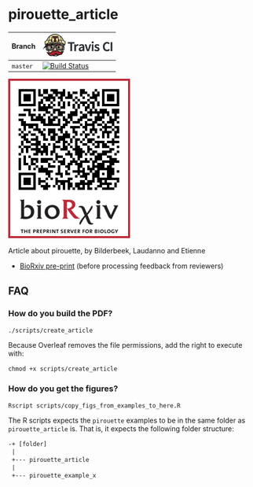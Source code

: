 # pirouette_article

Branch  |[![Travis CI logo](pics/TravisCI.png)](https://travis-ci.org)
--------|-------------------------------------------------------------------------------------------------------------------------------------------------------
`master`|[![Build Status](https://travis-ci.org/richelbilderbeek/pirouette_article.svg?branch=master)](https://travis-ci.org/richelbilderbeek/pirouette_article)

![](pics/qr_biorxiv.png)

Article about pirouette, by Bilderbeek, Laudanno and Etienne

 * [BioRxiv pre-print](https://biorxiv.org/cgi/content/short/2019.12.17.879098v1) (before processing feedback from reviewers)

## FAQ

### How do you build the PDF?

```
./scripts/create_article
```

Because Overleaf removes the file permissions, add the right to execute with:

```
chmod +x scripts/create_article
```

### How do you get the figures?

```
Rscript scripts/copy_figs_from_examples_to_here.R
```

The R scripts expects the `pirouette` examples to be in the same folder
as `pirouette_article` is. That is, it expects the following folder structure:

```
-+ [folder]
 |
 +--- pirouette_article
 |
 +--- pirouette_example_x
```

